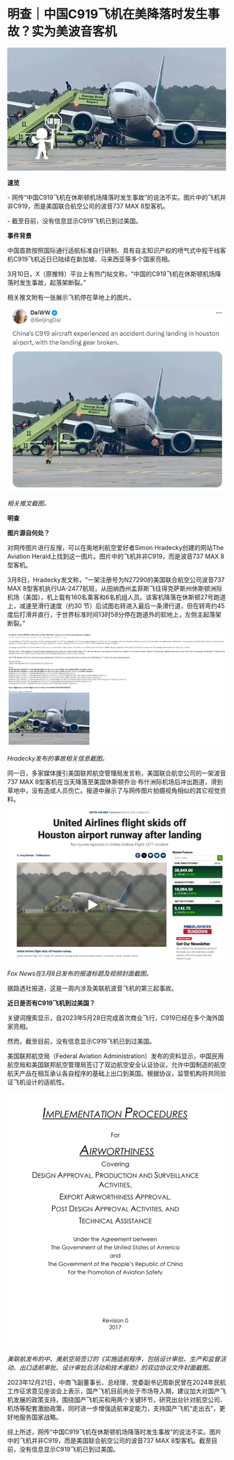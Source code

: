 # 明查｜中国C919飞机在美降落时发生事故？实为美波音客机

![d7591f5d1be83f3f62b4b55367d4d00f.jpg](https://raw.githubusercontent.com/qqhsx/qqnews_image/main/2024/03/13/明查｜中国C919飞机在美降落时发生事故？实为美波音客机/d7591f5d1be83f3f62b4b55367d4d00f.jpg)

**速览**

\- 网传“中国C919飞机在休斯顿机场降落时发生事故”的说法不实。图片中的飞机并非C919，而是美国联合航空公司的波音737 MAX 8型客机。

\- 截至目前，没有信息显示C919飞机已到过美国。

**事件背景**

中国首款按照国际通行适航标准自行研制、具有自主知识产权的喷气式中程干线客机C919飞机近日已陆续在新加坡、马来西亚等多个国家亮相。

3月10日，X（原推特）平台上有热门帖文称，“中国的C919飞机在休斯顿机场降落时发生事故，起落架断裂。”

相关推文附有一张展示飞机停在草地上的图片。

![8221eb2b14e62e63b8b7e95cc8effc06.jpg](https://raw.githubusercontent.com/qqhsx/qqnews_image/main/2024/03/13/明查｜中国C919飞机在美降落时发生事故？实为美波音客机/8221eb2b14e62e63b8b7e95cc8effc06.jpg)

_相关推文截图。_

**明查**

**图片源自何处？**

对网传图片进行反搜，可以在奥地利航空爱好者Simon Hradecky创建的网站The Aviation
Herald上找到这一图片。图片中的飞机并非C919，而是波音737 MAX 8型客机。

3月8日，Hradecky发文称，“一架注册号为N27290的美国联合航空公司波音737 MAX
8型客机执行UA-2477航班，从田纳西州孟菲斯飞往得克萨斯州休斯顿洲际机场（美国），机上载有160名乘客和6名机组人员。该客机降落在休斯顿27号跑道上，减速至滑行速度（约30
节）后试图右转进入最后一条滑行道，但在转弯约45度后打滑并直行，于世界标准时间13时58分停在跑道外的软地上，左侧主起落架断裂。”

![d2266074c425135e729e27c61efdd225.jpg](https://raw.githubusercontent.com/qqhsx/qqnews_image/main/2024/03/13/明查｜中国C919飞机在美降落时发生事故？实为美波音客机/d2266074c425135e729e27c61efdd225.jpg)

 _Hradecky发布的事故相关信息截图。_

同一日，多家媒体援引美国联邦航空管理局发言称，美国联合航空公司的一架波音737 MAX
8型客机在当天降落至美国休斯顿乔治·布什洲际机场后冲出跑道，滑到草地中，没有造成人员伤亡。报道中展示了与网传图片拍摄视角相似的其它视觉资料。

![800584d7dc8b28b53ff15fc6b7429d3d.jpg](https://raw.githubusercontent.com/qqhsx/qqnews_image/main/2024/03/13/明查｜中国C919飞机在美降落时发生事故？实为美波音客机/800584d7dc8b28b53ff15fc6b7429d3d.jpg)

_Fox News在3月8日发布的报道标题及视频封面截图。_

据路透社报道，这是一周内涉及美联航波音飞机的第三起事故。

**近日是否有C919飞机到过美国？**

关键词搜索显示，自2023年5月28日完成首次商业飞行，C919已经在多个海外国家亮相。

然而，截至目前，没有信息显示C919飞机已到过美国。

美国联邦航空局（Federal Aviation
Administration）发布的资料显示，中国民用航空局和美国联邦航空管理局签订了双边航空安全认证协议，允许中国制造的航空航天产品在相互承认各自程序的基础上出口到美国。根据协议，监管机构将共同验证飞机设计的适航性。

![12a07f280807e14ed7761e3a3e84781a.jpg](https://raw.githubusercontent.com/qqhsx/qqnews_image/main/2024/03/13/明查｜中国C919飞机在美降落时发生事故？实为美波音客机/12a07f280807e14ed7761e3a3e84781a.jpg)

_美联航发布的中、美航空局签订的《实施适航程序，包括设计审批、生产和监督活动、出口适航审批、设计审批后活动和技术援助》的双边协议文件封面截图。_

2023年12月21日，中商飞副董事长、总经理、党委副书记周新民曾在2024年民航工作征求意见座谈会上表示，国产飞机目前尚处于市场导入期，建议加大对国产飞机发展的政策支持，围绕国产飞机买和用两个关键环节，研究出台针对航空公司、机场等配套激励政策，同时进一步增强适航审定能力，支持国产飞机“走出去”，更好地服务国家战略。

综上所述，网传“中国C919飞机在休斯顿机场降落时发生事故”的说法不实。图片中的飞机并非C919，而是美国联合航空公司的波音737 MAX
8型客机。截至目前，没有信息显示C919飞机已到过美国。


